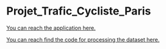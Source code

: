 # Projet_Trafic_Cycliste_Paris

[You can reach the application here.](https://projettraficcyclisteparis-fh7mungtmierybiebv6kxw.streamlit.app/)

[You can reach find the code for processing the dataset here.](https://github.com/mr-kevin-knight/Projet_Trafic_Cycliste_Paris/blob/main/Code/Projet%20Trafic%20cycliste%20a%CC%80%20Paris_final.ipynb)
